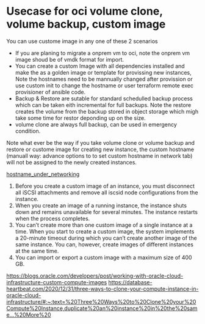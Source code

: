 # Usecase for oci volume clone, volume backup, custom image

You can use custome image in any one of these 2 scenarios
* If you are planing to migrate a onprem vm to oci, note the onprem vm image shoud be of vmdk format for import.
* You can create a custom Image with all dependencies installed and make the as a golden image or template for provissing new instances, Note the hostnames need to be mannually changed after provission or use custom init to change the hostname or user terraform remote exec provisioner of ansible code. 
* Backup & Restore are sutable for standard schedulled backup process which can be taken eith incremental for full backups. Note the restore creates the volume from the backup stored in object storage which migh take some time for restor deponding up on the size.
* volume clone are always full backup, can be used in emergency condition.   

Note what ever be the way if you take volume clone or volume backup and restore or custome image for creating new instance, the custom hostname (manuall way: advance options to to set custom hostname in network tab) will not be assigned to the newly created instances.

[hostname_under_networking](/images/hostname.JPG)

1. Before you create a custom image of an instance, you must disconnect all iSCSI attachments and remove all iscsid node configurations from the instance.  
2. When you create an image of a running instance, the instance shuts down and remains unavailable for several minutes. The instance restarts when the process 
completes.  
3. You can’t create more than one custom image of a single instance at a time. When you start to create a custom image, the system implements a 20-minute timeout during which you can’t create another image of the same instance. You can, however, create images of different instances at the same time.  
4. You can import or export a custom image with a maximum size of 400 GB.  

https://blogs.oracle.com/developers/post/working-with-oracle-cloud-infrastructure-custom-compute-images
https://database-heartbeat.com/2020/12/31/three-ways-to-clone-your-compute-instance-in-oracle-cloud-infrastructure/#:~:text=%20Three%20Ways%20to%20Clone%20your%20Compute%20Instance,duplicate%20an%20instance%20in%20the%20same...%20More%20  
